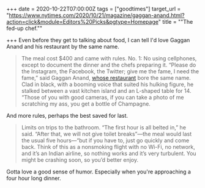+++
date = 2020-10-22T07:00:00Z
tags = ["goodtimes"]
target_url = "https://www.nytimes.com/2020/10/21/magazine/gaggan-anand.html?action=click&module=Editors%20Picks&pgtype=Homepage"
title = "\"The fed-up chef.\""

+++
Even before they get to talking about food, I can tell I'd love Gaggan Anand and his restaurant by the same name.

> The meal cost $400 and came with rules. No. 1: No using cellphones, except to document the dinner and the chefs preparing it. “Please do the Instagram, the Facebook, the Twitter; give me the fame, I need the fame,” said Gaggan Anand, [whose restaurant](https://gaggananand.com/) bore the same name. Clad in black, with a booming voice that suited his hulking figure, he stalked between a vast kitchen island and an L-shaped table for 14. “Those of you with good cameras, if you can take a photo of me scratching my ass, you get a bottle of Champagne.

And more rules, perhaps the best saved for last.

> Limits on trips to the bathroom. “The first hour is all belted in,” he said. “After that, we will not give toilet breaks”—the meal would last the usual five hours—“but if you have to, just go quickly and come back. Think of this as a nonsmoking flight with no Wi-Fi, no network, and it’s an Indian airline, so nothing works and it’s very turbulent. You might be crashing soon, so you’d better enjoy.

Gotta love a good sense of humor. Especially when you're approaching a four hour long dinner. 